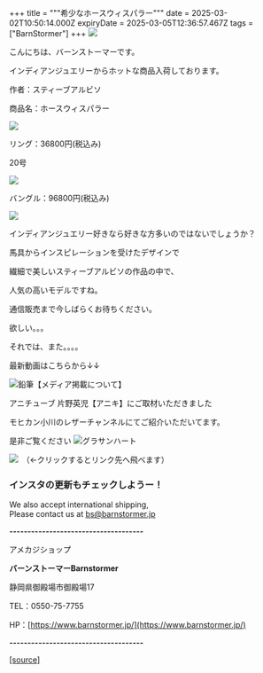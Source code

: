 +++
title = """希少なホースウィスパラー"""
date = 2025-03-02T10:50:14.000Z
expiryDate = 2025-03-05T12:36:57.467Z
tags = ["BarnStormer"]
+++
[![](https://stat.ameba.jp/user_images/20231023/16/barnstormer-go/b2/03/p/o0420015015354743273.png)](https://ameblo.jp/barnstormer-go/entry-12825670498.html)

こんにちは、バーンストーマーです。

インディアンジュエリーからホットな商品入荷しております。

作者：スティーブアルビソ

商品名：ホースウィスパラー

[![](https://stat.ameba.jp/user_images/20250302/18/barnstormer-go/0e/90/j/o0700046615550157262.jpg)](https://stat.ameba.jp/user_images/20250302/18/barnstormer-go/0e/90/j/o0700046615550157262.jpg)

リング：36800円(税込み)

20号

[![](https://stat.ameba.jp/user_images/20250302/18/barnstormer-go/68/bc/j/o0700046615550157266.jpg)](https://stat.ameba.jp/user_images/20250302/18/barnstormer-go/68/bc/j/o0700046615550157266.jpg)

バングル：96800円(税込み)

[![](https://stat.ameba.jp/user_images/20250302/18/barnstormer-go/e7/29/j/o0700046615550157269.jpg)](https://stat.ameba.jp/user_images/20250302/18/barnstormer-go/e7/29/j/o0700046615550157269.jpg)

インディアンジュエリー好きなら好きな方多いのではないでしょうか？

馬具からインスピレーションを受けたデザインで

繊細で美しいスティーブアルビソの作品の中で、

人気の高いモデルですね。

通信販売まで今しばらくお待ちください。

欲しい。。。

それでは、また。。。。

最新動画はこちらから↓↓

![鉛筆](https://stat100.ameba.jp/blog/ucs/img/char/char3/519.png)【メディア掲載について】

アニチューブ 片野英児【アニキ】にご取材いただきました

モヒカン小川のレザーチャンネルにてご紹介いただいてます。

是非ご覧ください ![グラサンハート](https://stat100.ameba.jp/blog/ucs/img/char/char3/148.png)

[![](https://stat.ameba.jp/user_images/20230412/16/barnstormer-go/6a/23/p/o0108010815269242493.png)](https://www.instagram.com/barnstormer_daily/)　（←クリックするとリンク先へ飛べます）

### インスタの更新もチェックしようー！

We also accept international shipping,  
Please contact us at bs@barnstormer.jp

**\-------------------------------------**

アメカジショップ

**バーンストーマーBarnstormer**

静岡県御殿場市御殿場17

TEL：0550-75-7755

HP：[https://www.barnstormer.jp/](https://www.barnstormer.jp/)

**\-------------------------------------**

[[source]](https://ameblo.jp/barnstormer-go/entry-12888415441.html)
